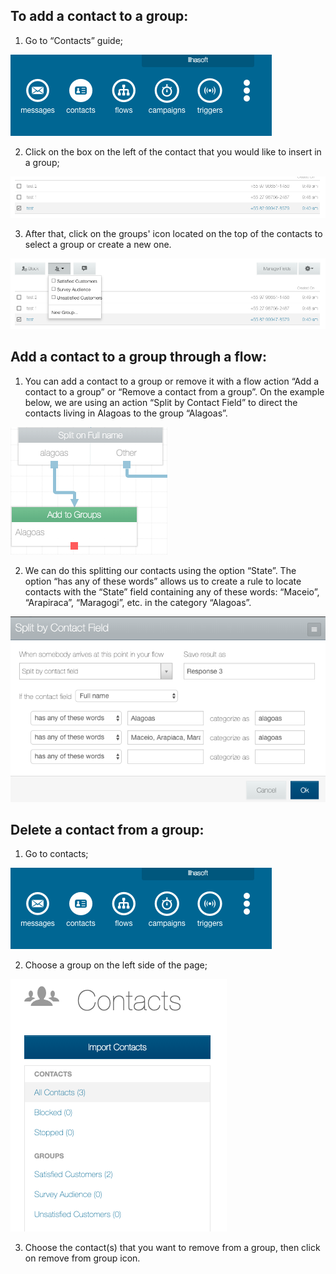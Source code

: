 ## To add a contact to a group: ##

1. Go to “Contacts” guide;

![](/img/groups/contact.png)

2. Click on the box on the left of the contact that you would like to insert in a group;

![](/img/groups/Select_group.png)

3. After that, click on the groups' icon located on the top of the contacts to select a group or create a new one.

![](/img/groups/Add_to_a_group.png)

## Add a contact to a group through a flow: ##
1. You can add a contact to a group or remove it with a flow action “Add a contact to a group” or “Remove a contact from a group”. On the example below, we are using an action “Split by Contact Field” to direct the contacts living in Alagoas to the group “Alagoas”.

![](/img/groups/flow1.png)

2. We can do this splitting our contacts using the option “State”. The option “has any of these words” allows us to create a rule to locate contacts with the “State” field containing any of these words: “Maceio”, “Arapiraca”, “Maragogi”, etc. in the category “Alagoas”.

![](/img/groups/flow2.png)

## Delete a contact from a group: ##

1. Go to contacts;

![](/img/groups/contact.png)

2. Choose a group on the left side of the page;

![](/img/groups/contacts2.png)

3. Choose the contact(s) that you want to remove from a group, then click on remove from group icon.
